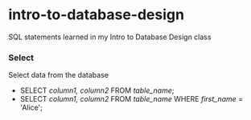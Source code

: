 # intro-to-database-design
SQL statements learned in my Intro to Database Design class

### Select
Select data from the database
- SELECT *column1, column2* FROM *table_name*;
- SELECT *column1, column2* FROM *table_name* WHERE *first_name* = 'Alice';
